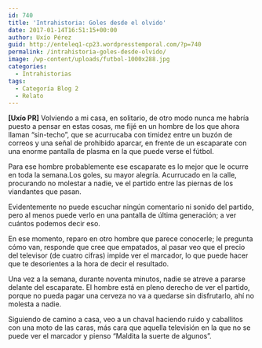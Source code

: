 ```yaml
---
id: 740
title: 'Intrahistoria: Goles desde el olvido'
date: 2017-01-14T16:51:15+00:00
author: Uxío Pérez
guid: http://enteleq1-cp23.wordpresstemporal.com/?p=740
permalink: /intrahistoria-goles-desde-olvido/
image: /wp-content/uploads/futbol-1000x288.jpg
categories:
  - Intrahistorias
tags:
  - Categoría Blog 2
  - Relato
---
```


**[Uxío PR]** Volviendo a mi casa, en solitario, de otro modo nunca me habría puesto a pensar en estas cosas, me fijé en un hombre de los que ahora llaman “sin-techo”, que se acurrucaba con timidez entre un buzón de correos y una señal de prohibido aparcar, en frente de un escaparate con una enorme pantalla de plasma en la que puede verse el fútbol.

Para ese hombre probablemente ese escaparate es lo mejor que le ocurre en toda la semana.Los goles, su mayor alegría. Acurrucado en la calle, procurando no molestar a nadie, ve el partido entre las piernas de los viandantes que pasan.

Evidentemente no puede escuchar ningún comentario ni sonido del partido, pero al menos puede verlo en una pantalla de última generación; a ver cuántos podemos decir eso.

En ese momento, reparo en otro hombre que parece conocerle; le pregunta cómo van, responde que cree que empatados, al pasar veo que el precio del televisor (de cuatro cifras) impide ver el marcador, lo que puede hacer que te desorientes a la hora de decir el resultado.

Una vez a la semana, durante noventa minutos, nadie se atreve a pararse delante del escaparate. El hombre está en pleno derecho de ver el partido, porque no pueda pagar una cerveza no va a quedarse sin disfrutarlo, ahí no molesta a nadie.

Siguiendo de camino a casa, veo a un chaval haciendo ruido y caballitos con una moto de las caras, más cara que aquella televisión en la que no se puede ver el marcador y pienso “Maldita la suerte de algunos”.
